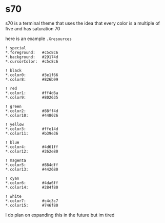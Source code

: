 # s70
s70 is a terminal theme that uses the idea that every color is a multiple of five and has saturation 70

here is an example `.Xresources`

```
! special
*.foreground:   #c5c8c6
*.background:   #29174d
*.cursorColor:  #c5c8c6

! black
*.color0:       #3e1f66
*.color8:       #826b99

! red
*.color1:       #ff4d6a
*.color9:       #802635

! green
*.color2:       #88ff4d
*.color10:      #448026

! yellow
*.color3:       #ffe14d
*.color11:      #b39e36

! blue
*.color4:       #4d61ff
*.color12:      #262e80

! magenta
*.color5:       #884dff
*.color13:      #442680

! cyan
*.color6:       #4da6ff
*.color14:      #284f80

! white
*.color7:       #c4c3c7
*.color15:      #746f80
```

I do plan on expanding this in the future but im tired
